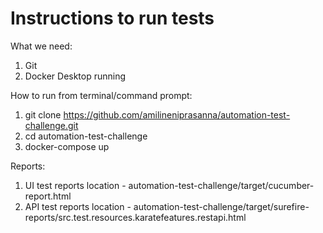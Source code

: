 # Instructions to run tests

What we need:
1. Git
2. Docker Desktop running 

How to run from terminal/command prompt:
1. git clone https://github.com/amilineniprasanna/automation-test-challenge.git
2. cd automation-test-challenge
3. docker-compose up

Reports:
1. UI test reports location - automation-test-challenge/target/cucumber-report.html
2. API test reports location - automation-test-challenge/target/surefire-reports/src.test.resources.karatefeatures.restapi.html
